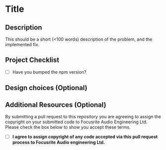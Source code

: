 # Title

## Description

This should be a short (<100 words) description of the problem, and the implemented fix.

## Project Checklist

- [ ] Have you bumped the npm version?

## Design choices (Optional)

## Additional Resources (Optional)

By submitting a pull request to this repository you are agreeing to assign the copyright on your submitted code to Focusrite Audio Engineering Ltd. Please check the box below to show you accept these terms. 

- [ ] __I agree to assign copyright of any code accepted via this pull request process to Focusrite Audio engineering Ltd.__